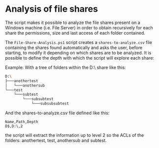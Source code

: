 # Analysis of file shares

The script makes it possible to analyze the file shares present on a Windows machine (i.e. File Server) in order to obtain recursively for each share the permissions, size and last access of each folder contained.

The `File-Share-Analysis.ps1` script creates a `shares-to-analyze.csv` file containing the shares found automatically and asks the user, before starting, to modify it depending on which shares are to be analyzed. It is possible to define the depth with which the script will explore each share:

Example:
With a tree of folders within the D:\ share like this:

```bash
D:\
├───anothertest
│   └───anothersub
└───test
    └───subtest
        └───subsubtest
            └───subsubsubtest
```
 

And the shares-to-analyze.csv file defined like this:
```
Name,Path,Depth
D$,D:\,2
```

the script will extract the information up to level 2 so the ACLs of the folders: anothertest, test, anothersub and subtest.

            
